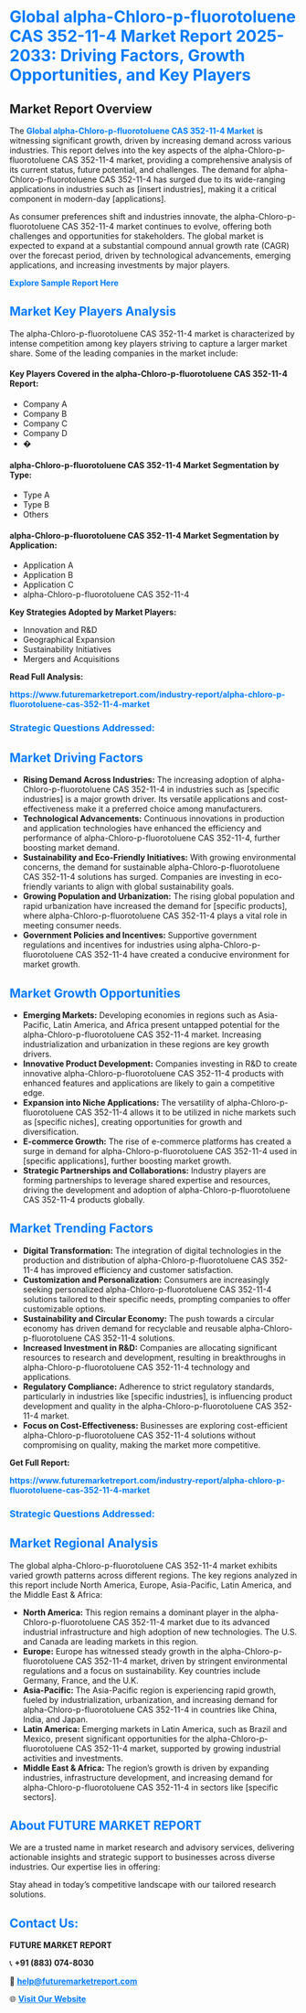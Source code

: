<h1 style="color: #007BFF;">Global alpha-Chloro-p-fluorotoluene CAS 352-11-4 Market Report 2025-2033: Driving Factors, Growth Opportunities, and Key Players</h1>

<section id="overview">
<h2>Market Report Overview</h2>
<p>The <a href="https://www.futuremarketreport.com/industry-report/alpha-chloro-p-fluorotoluene-cas-352-11-4-market" style="color: #007BFF; text-decoration: none;"><strong>Global alpha-Chloro-p-fluorotoluene CAS 352-11-4 Market</strong></a> is witnessing significant growth, driven by increasing demand across various industries. This report delves into the key aspects of the alpha-Chloro-p-fluorotoluene CAS 352-11-4 market, providing a comprehensive analysis of its current status, future potential, and challenges. The demand for alpha-Chloro-p-fluorotoluene CAS 352-11-4 has surged due to its wide-ranging applications in industries such as [insert industries], making it a critical component in modern-day [applications].</p>
<p>As consumer preferences shift and industries innovate, the alpha-Chloro-p-fluorotoluene CAS 352-11-4 market continues to evolve, offering both challenges and opportunities for stakeholders. The global market is expected to expand at a substantial compound annual growth rate (CAGR) over the forecast period, driven by technological advancements, emerging applications, and increasing investments by major players.</p>
</section>

<section id="overview">
<p><a href="https://www.futuremarketreport.com/request-sample/reportId=116324" style="color: #007BFF; text-decoration: none;"><strong>Explore Sample Report Here</strong></a></p>
</section>

<section id="key-players">
<h2 style="color: #007BFF;">Market Key Players Analysis</h2>
<p>The alpha-Chloro-p-fluorotoluene CAS 352-11-4 market is characterized by intense competition among key players striving to capture a larger market share. Some of the leading companies in the market include:</p>
<h4>Key Players Covered in the alpha-Chloro-p-fluorotoluene CAS 352-11-4 Report:</h4>
<ul><li>Company A</li><li>Company B</li><li>Company C</li><li>Company D</li><li>�</li></ul>
<h4>alpha-Chloro-p-fluorotoluene CAS 352-11-4 Market Segmentation by Type:</h4>
<ul><li>Type A</li><li>Type B</li><li>Others</li></ul>

<h4>alpha-Chloro-p-fluorotoluene CAS 352-11-4 Market Segmentation by Application:</h4>
<ul><li>Application A</li><li>Application B</li><li>Application C</li><li>alpha-Chloro-p-fluorotoluene CAS 352-11-4</li></ul>
<p><strong>Key Strategies Adopted by Market Players:</strong></p>
<ul>
<li>Innovation and R&D</li>
<li>Geographical Expansion</li>
<li>Sustainability Initiatives</li>
<li>Mergers and Acquisitions</li>
</ul>
</section>

<section>
<p><strong>Read Full Analysis: </strong></p><a href="https://www.futuremarketreport.com/industry-report/alpha-chloro-p-fluorotoluene-cas-352-11-4-market" style="color: #007BFF; text-decoration: none;"><strong>https://www.futuremarketreport.com/industry-report/alpha-chloro-p-fluorotoluene-cas-352-11-4-market</strong></a>
<h3 style="color: #007BFF;">Strategic Questions Addressed:</h3>
</section>

<section id="driving-factors">
<h2 style="color: #007BFF;">Market Driving Factors</h2>
<ul>
<li><strong>Rising Demand Across Industries:</strong> The increasing adoption of alpha-Chloro-p-fluorotoluene CAS 352-11-4 in industries such as [specific industries] is a major growth driver. Its versatile applications and cost-effectiveness make it a preferred choice among manufacturers.</li>
<li><strong>Technological Advancements:</strong> Continuous innovations in production and application technologies have enhanced the efficiency and performance of alpha-Chloro-p-fluorotoluene CAS 352-11-4, further boosting market demand.</li>
<li><strong>Sustainability and Eco-Friendly Initiatives:</strong> With growing environmental concerns, the demand for sustainable alpha-Chloro-p-fluorotoluene CAS 352-11-4 solutions has surged. Companies are investing in eco-friendly variants to align with global sustainability goals.</li>
<li><strong>Growing Population and Urbanization:</strong> The rising global population and rapid urbanization have increased the demand for [specific products], where alpha-Chloro-p-fluorotoluene CAS 352-11-4 plays a vital role in meeting consumer needs.</li>
<li><strong>Government Policies and Incentives:</strong> Supportive government regulations and incentives for industries using alpha-Chloro-p-fluorotoluene CAS 352-11-4 have created a conducive environment for market growth.</li>
</ul>
</section>

<section id="growth-opportunities">
<h2 style="color: #007BFF;">Market Growth Opportunities</h2>
<ul>
<li><strong>Emerging Markets:</strong> Developing economies in regions such as Asia-Pacific, Latin America, and Africa present untapped potential for the alpha-Chloro-p-fluorotoluene CAS 352-11-4 market. Increasing industrialization and urbanization in these regions are key growth drivers.</li>
<li><strong>Innovative Product Development:</strong> Companies investing in R&D to create innovative alpha-Chloro-p-fluorotoluene CAS 352-11-4 products with enhanced features and applications are likely to gain a competitive edge.</li>
<li><strong>Expansion into Niche Applications:</strong> The versatility of alpha-Chloro-p-fluorotoluene CAS 352-11-4 allows it to be utilized in niche markets such as [specific niches], creating opportunities for growth and diversification.</li>
<li><strong>E-commerce Growth:</strong> The rise of e-commerce platforms has created a surge in demand for alpha-Chloro-p-fluorotoluene CAS 352-11-4 used in [specific applications], further boosting market growth.</li>
<li><strong>Strategic Partnerships and Collaborations:</strong> Industry players are forming partnerships to leverage shared expertise and resources, driving the development and adoption of alpha-Chloro-p-fluorotoluene CAS 352-11-4 products globally.</li>
</ul>
</section>

<section id="trending-factors">
<h2 style="color: #007BFF;">Market Trending Factors</h2>
<ul>
<li><strong>Digital Transformation:</strong> The integration of digital technologies in the production and distribution of alpha-Chloro-p-fluorotoluene CAS 352-11-4 has improved efficiency and customer satisfaction.</li>
<li><strong>Customization and Personalization:</strong> Consumers are increasingly seeking personalized alpha-Chloro-p-fluorotoluene CAS 352-11-4 solutions tailored to their specific needs, prompting companies to offer customizable options.</li>
<li><strong>Sustainability and Circular Economy:</strong> The push towards a circular economy has driven demand for recyclable and reusable alpha-Chloro-p-fluorotoluene CAS 352-11-4 solutions.</li>
<li><strong>Increased Investment in R&D:</strong> Companies are allocating significant resources to research and development, resulting in breakthroughs in alpha-Chloro-p-fluorotoluene CAS 352-11-4 technology and applications.</li>
<li><strong>Regulatory Compliance:</strong> Adherence to strict regulatory standards, particularly in industries like [specific industries], is influencing product development and quality in the alpha-Chloro-p-fluorotoluene CAS 352-11-4 market.</li>
<li><strong>Focus on Cost-Effectiveness:</strong> Businesses are exploring cost-efficient alpha-Chloro-p-fluorotoluene CAS 352-11-4 solutions without compromising on quality, making the market more competitive.</li>
</ul>
</section>

<section>
<p><strong>Get Full Report: </strong></p><a href="https://www.futuremarketreport.com/industry-report/alpha-chloro-p-fluorotoluene-cas-352-11-4-market" style="color: #007BFF; text-decoration: none;"><strong>https://www.futuremarketreport.com/industry-report/alpha-chloro-p-fluorotoluene-cas-352-11-4-market</strong></a>
<h3 style="color: #007BFF;">Strategic Questions Addressed:</h3>
</section>


<section id="regional-analysis">
<h2 style="color: #007BFF;">Market Regional Analysis</h2>
<p>The global alpha-Chloro-p-fluorotoluene CAS 352-11-4 market exhibits varied growth patterns across different regions. The key regions analyzed in this report include North America, Europe, Asia-Pacific, Latin America, and the Middle East & Africa:</p>
<ul>
<li><strong>North America:</strong> This region remains a dominant player in the alpha-Chloro-p-fluorotoluene CAS 352-11-4 market due to its advanced industrial infrastructure and high adoption of new technologies. The U.S. and Canada are leading markets in this region.</li>
<li><strong>Europe:</strong> Europe has witnessed steady growth in the alpha-Chloro-p-fluorotoluene CAS 352-11-4 market, driven by stringent environmental regulations and a focus on sustainability. Key countries include Germany, France, and the U.K.</li>
<li><strong>Asia-Pacific:</strong> The Asia-Pacific region is experiencing rapid growth, fueled by industrialization, urbanization, and increasing demand for alpha-Chloro-p-fluorotoluene CAS 352-11-4 in countries like China, India, and Japan.</li>
<li><strong>Latin America:</strong> Emerging markets in Latin America, such as Brazil and Mexico, present significant opportunities for the alpha-Chloro-p-fluorotoluene CAS 352-11-4 market, supported by growing industrial activities and investments.</li>
<li><strong>Middle East & Africa:</strong> The region’s growth is driven by expanding industries, infrastructure development, and increasing demand for alpha-Chloro-p-fluorotoluene CAS 352-11-4 in sectors like [specific sectors].</li>
</ul>
</section>

<footer>
<h2 style="color: #007BFF;">About FUTURE MARKET REPORT</h2>
<p>We are a trusted name in market research and advisory services, delivering actionable insights and strategic support to businesses across diverse industries. Our expertise lies in offering:</p>

<p>Stay ahead in today’s competitive landscape with our tailored research solutions.</p>

<h2 style="color: #007BFF;">Contact Us:</h2>
<p><strong>FUTURE MARKET REPORT</strong></p>
<p>📞 <strong>+91 (883) 074-8030</strong></p>
<p>📧 <strong><a href="mailto:help@futuremarketreport.com" style="color: #007BFF;">help@futuremarketreport.com</a></strong></p>
<p>🌐 <strong><a href="https://www.futuremarketreport.com/" style="color: #007BFF;">Visit Our Website</a></strong></p>
</footer>
